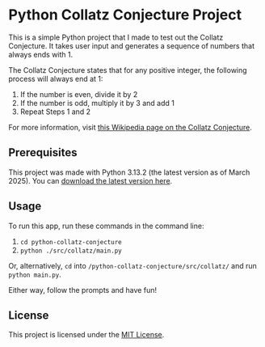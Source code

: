 # Python Collatz Conjecture Project

This is a simple Python project that I made to test out the Collatz Conjecture. It takes user input and generates a sequence of numbers that always ends with 1.

The Collatz Conjecture states that for any positive integer, the following process will always end at 1:

1. If the number is even, divide it by 2
2. If the number is odd, multiply it by 3 and add 1
3. Repeat Steps 1 and 2

For more information, visit [this Wikipedia page on the Collatz Conjecture](https://en.wikipedia.org/wiki/Collatz_conjecture).

## Prerequisites

This project was made with Python 3.13.2 (the latest version as of March 2025). You can [download the latest version here](https://www.python.org/downloads/).

## Usage

To run this app, run these commands in the command line:

1. `cd python-collatz-conjecture`
2. `python ./src/collatz/main.py`

Or, alternatively, `cd` into `/python-collatz-conjecture/src/collatz/` and run `python main.py`.

Either way, follow the prompts and have fun!

## License

This project is licensed under the [MIT License](LICENSE).